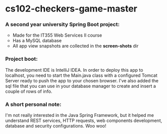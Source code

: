 # cs102-checkers-game-master
<h3>A second year university Spring Boot project:</h3>
<ul style="list-style-type:circle">
  <li>Made for the IT355 Web Services II course</li>
  <li>Has a MySQL database</li>
  <li>All app view snapshots are collected in the <b>screen-shots</b> dir</li>
</ul>
<h3>Project boot:</h3>
<p>The development IDE is IntelliJ IDEA. In order to deploy this app to localhost,
you need to start the Main.java class with a configured Tomcat Server ready to push the app to your
chosen browser. I've also added the sql file that you can use in your database manager to create and 
insert a couple of rows of info.</p>
<h3>A short personal note:</h3>
<p>I'm not really interested in the Java Spring Framework, but it helped me understand REST services,
HTTP requests, web components development, database and security configurations. Woo woo!</p>
